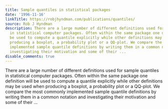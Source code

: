 ```yaml
---
title: Sample quantiles in statistical packages
date: '1996-11-16'
linkTitle: https://robjhyndman.com/publications/quantiles/
source: Rob J Hyndman
description: There are a large number of different definitions used for sample quantiles
  in statistical computer packages. Often within the same package one definition will
  be used to compute a quantile explicitly while other definitions may be used when
  producing a boxplot, a probability plot or a QQ-plot. We compare the most commonly
  implemented sample quantile definitions by writing them in a common notation and
  investigating their motivation and some of their ...
disable_comments: true
---
```

There are a large number of different definitions used for sample quantiles in statistical computer packages. Often within the same package one definition will be used to compute a quantile explicitly while other definitions may be used when producing a boxplot, a probability plot or a QQ-plot. We compare the most commonly implemented sample quantile definitions by writing them in a common notation and investigating their motivation and some of their ...